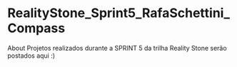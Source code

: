 # RealityStone_Sprint5_RafaSchettini_Compass
About Projetos realizados durante a SPRINT 5 da trilha Reality Stone serão postados aqui :)
